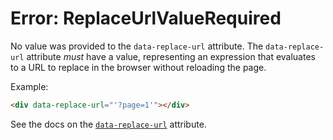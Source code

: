 # Error: ReplaceUrlValueRequired

No value was provided to the `data-replace-url` attribute. The `data-replace-url` attribute _must_ have a value, representing an expression that evaluates to a URL to replace in the browser without reloading the page.

Example:

```html
<div data-replace-url="'?page=1'"></div>
```

See the docs on the [`data-replace-url`](https://data-star.dev/reference/plugins_backend#data-replace-url) attribute.